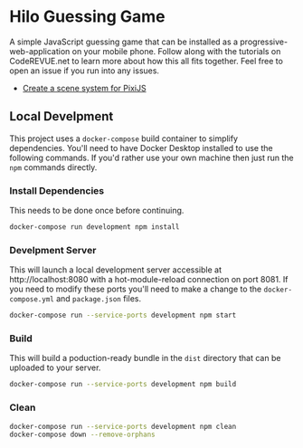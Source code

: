 # Hilo Guessing Game

A simple JavaScript guessing game that can be installed as a progressive-web-application on your mobile phone. Follow along with the tutorials on CodeREVUE.net to learn more about how this all fits together. Feel free to open an issue if you run into any issues.

- [Create a scene system for PixiJS](https://coderevue.net/posts/create-scene-system-pixijs/)

## Local Develpment

This project uses a `docker-compose` build container to simplify dependencies. You'll need to have Docker Desktop installed to use the following commands. If you'd rather use your own machine then just run the `npm` commands directly.

### Install Dependencies

This needs to be done once before continuing.

```sh
docker-compose run development npm install
```

### Develpment Server

This will launch a local development server accessible at http://localhost:8080 with a hot-module-reload connection on port 8081. If you need to modify these ports you'll need to make a change to the `docker-compose.yml` and `package.json` files.

```sh
docker-compose run --service-ports development npm start
```

### Build

This will build a poduction-ready bundle in the `dist` directory that can be uploaded to your server.

```sh
docker-compose run --service-ports development npm build
```

### Clean

```sh
docker-compose run --service-ports development npm clean
docker-compose down --remove-orphans
```
